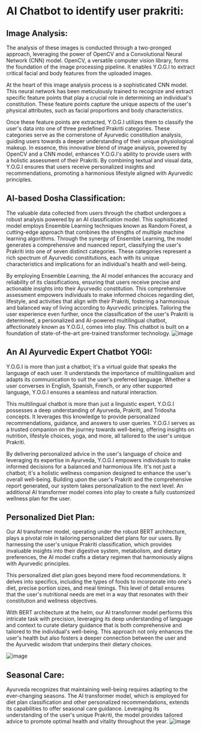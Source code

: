 # AI Chatbot to identify user prakriti:

##  Image Analysis:
The analysis of these images is conducted through a two-pronged approach, leveraging the power of OpenCV and a Convolutional Neural Network (CNN) model. OpenCV, a versatile computer vision library, forms the foundation of the image processing pipeline. It enables Y.O.G.I to extract critical facial and body features from the uploaded images.

At the heart of this image analysis process is a sophisticated CNN model. This neural network has been meticulously trained to recognize and extract specific feature points that play a crucial role in determining an individual's constitution. These feature points capture the unique aspects of the user's physical attributes, such as facial proportions and body characteristics.

Once these feature points are extracted, Y.O.G.I utilizes them to classify the user's data into one of three predefined Prakriti categories. These categories serve as the cornerstone of Ayurvedic constitution analysis, guiding users towards a deeper understanding of their unique physiological makeup.
In essence, this innovative blend of image analysis, powered by OpenCV and a CNN model, enhances Y.O.G.I's ability to provide users with a holistic assessment of their Prakriti. By combining textual and visual data, Y.O.G.I ensures that users receive personalized insights and recommendations, promoting a harmonious lifestyle aligned with Ayurvedic principles.

## AI-based Dosha Classification:
The valuable data collected from users through the chatbot undergoes a robust analysis powered by an AI classification model. This sophisticated model employs Ensemble Learning techniques known as Random Forest, a cutting-edge approach that combines the strengths of multiple machine learning algorithms.
Through the synergy of Ensemble Learning, the model generates a comprehensive and nuanced report, classifying the user's Prakriti into one of seven distinct categories. These categories represent a rich spectrum of Ayurvedic constitutions, each with its unique characteristics and implications for an individual's health and well-being.
 
By employing Ensemble Learning, the AI model enhances the accuracy and reliability of its classifications, ensuring that users receive precise and actionable insights into their Ayurvedic constitution. This comprehensive assessment empowers individuals to make informed choices regarding diet, lifestyle, and activities that align with their Prakriti, fostering a harmonious and balanced way of living according to Ayurvedic principles.
Tailoring the user experience even further, once the classification of the user's Prakriti is determined, a personalized and AI-powered multilingual chatbot, affectionately known as Y.O.G.I, comes into play. This chatbot is built on a foundation of state-of-the-art pre-trained transformer technology.
![image](https://github.com/Anish-Karthik/Prakriti/assets/111771214/7f12dd04-2b6c-4a10-882c-0bd1aa61afa2) 


## An AI Ayurvedic Expert Chatbot YOGI:
Y.O.G.I is more than just a chatbot; it's a virtual guide that speaks the language of each user. It understands the importance of multilingualism and adapts its communication to suit the user's preferred language. Whether a user converses in English, Spanish, French, or any other supported language, Y.O.G.I ensures a seamless and natural interaction.

This multilingual chatbot is more than just a linguistic expert. Y.O.G.I possesses a deep understanding of Ayurveda, Prakriti, and Tridosha concepts. It leverages this knowledge to provide personalized recommendations, guidance, and answers to user queries. Y.O.G.I serves as a trusted companion on the journey towards well-being, offering insights on nutrition, lifestyle choices, yoga, and more, all tailored to the user's unique Prakriti.

By delivering personalized advice in the user's language of choice and leveraging its expertise in Ayurveda, Y.O.G.I empowers individuals to make informed decisions for a balanced and harmonious life. It's not just a chatbot; it's a holistic wellness companion designed to enhance the user's overall well-being.
Building upon the user's Prakriti and the comprehensive report generated, our system takes personalization to the next level. An additional AI transformer model comes into play to create a fully customized wellness plan for the user.

## Personalized Diet Plan: 
Our AI transformer model, operating under the robust BERT architecture, plays a pivotal role in tailoring personalized diet plans for our users. By harnessing the user's unique Prakriti classification, which provides invaluable insights into their digestive system, metabolism, and dietary preferences, the AI model crafts a dietary regimen that harmoniously aligns with Ayurvedic principles.
 
This personalized diet plan goes beyond mere food recommendations. It delves into specifics, including the types of foods to incorporate into one's diet, precise portion sizes, and meal timings. This level of detail ensures that the user's nutritional needs are met in a way that resonates with their constitution and wellness objectives.

With BERT architecture at the helm, our AI transformer model performs this intricate task with precision, leveraging its deep understanding of language and context to curate dietary guidance that is both comprehensive and tailored to the individual's well-being. This approach not only enhances the user's health but also fosters a deeper connection between the user and the Ayurvedic wisdom that underpins their dietary choices.

![image](https://github.com/Anish-Karthik/Prakriti/assets/111771214/d4262e22-5585-46af-8288-c5c9bf38e692)

## Seasonal Care: 
Ayurveda recognizes that maintaining well-being requires adapting to the ever-changing seasons. The AI transformer model, which is employed for diet plan classification and other personalized recommendations, extends its capabilities to offer seasonal care guidance. Leveraging its understanding of the user's unique Prakriti, the model provides tailored advice to promote optimal health and vitality throughout the year.
![image](https://github.com/Anish-Karthik/Prakriti/assets/111771214/4b534cfb-8b41-453b-bd04-8e7f902365ed)

 
